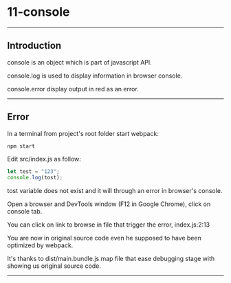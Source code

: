 # 11-console

***

## Introduction

console is an object which is part of javascript API.

console.log is used to display information in browser console.

console.error display output in red as an error.

***

## Error

In a terminal from project's root folder start webpack:

```console
npm start
```

Edit src/index.js as follow:

```javascript
let test = "123";
console.log(tost);
```

tost variable does not exist and it will through an error in browser's console.

Open a browser and DevTools window (F12 in Google Chrome), click on console tab.

You can click on link to browse in file that trigger the error, index.js:2:13

You are now in original source code even he supposed to have been optimized by webpack.

It's thanks to dist/main.bundle.js.map file that ease debugging stage with showing us original source code.

***
